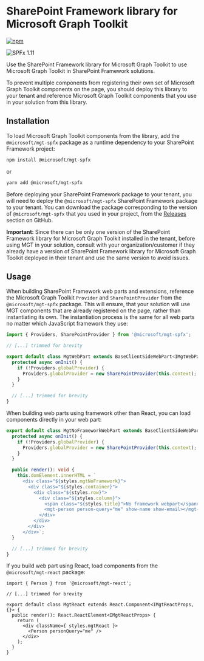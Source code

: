 # SharePoint Framework library for Microsoft Graph Toolkit

[![npm](https://img.shields.io/npm/v/@microsoft/mgt-spfx?style=for-the-badge)](https://www.npmjs.com/package/@microsoft/mgt-spfx)

![SPFx 1.11](https://img.shields.io/badge/SPFx-1.11-green.svg?style=for-the-badge)

Use the SharePoint Framework library for Microsoft Graph Toolkit to use Microsoft Graph Toolkit in SharePoint Framework solutions.

To prevent multiple components from registering their own set of Microsoft Graph Toolkit components on the page, you should deploy this library to your tenant and reference Microsoft Graph Toolkit components that you use in your solution from this library.

## Installation

To load Microsoft Graph Toolkit components from the library, add the `@microsoft/mgt-spfx` package as a runtime dependency to your SharePoint Framework project:

```bash
npm install @microsoft/mgt-spfx
```

or

```bash
yarn add @microsoft/mgt-spfx
```

Before deploying your SharePoint Framework package to your tenant, you will need to deploy the `@microsoft/mgt-spfx` SharePoint Framework package to your tenant. You can download the package corresponding to the version of `@microsoft/mgt-spfx` that you used in your project, from the [Releases](https://github.com/microsoftgraph/microsoft-graph-toolkit/releases) section on GitHub.

**Important:** Since there can be only one version of the SharePoint Framework library for Microsoft Graph Toolkit installed in the tenant, before using MGT in your solution, consult with your organization/customer if they already have a version of SharePoint Framework library for Microsoft Graph Toolkit deployed in their tenant and use the same version to avoid issues.

## Usage

When building SharePoint Framework web parts and extensions, reference the Microsoft Graph Toolkit `Provider` and `SharePointProvider` from the `@microsoft/mgt-spfx` package. This will ensure, that your solution will use MGT components that are already registered on the page, rather than instantiating its own. The instantiation process is the same for all web parts no matter which JavaScript framework they use:

```ts
import { Providers, SharePointProvider } from '@microsoft/mgt-spfx';

// [...] trimmed for brevity

export default class MgtWebPart extends BaseClientSideWebPart<IMgtWebPartProps> {
  protected async onInit() {
    if (!Providers.globalProvider) {
      Providers.globalProvider = new SharePointProvider(this.context);
    }
  }

  // [...] trimmed for brevity
}
```

When building web parts using framework other than React, you can load components directly in your web part:

```ts
export default class MgtNoFrameworkWebPart extends BaseClientSideWebPart<IMgtNoFrameworkWebPartProps> {
  protected async onInit() {
    if (!Providers.globalProvider) {
      Providers.globalProvider = new SharePointProvider(this.context);
    }
  }

  public render(): void {
    this.domElement.innerHTML = `
      <div class="${styles.mgtNoFramework}">
        <div class="${styles.container}">
          <div class="${styles.row}">
            <div class="${styles.column}">
              <span class="${styles.title}">No framework webpart</span>
              <mgt-person person-query="me" show-name show-email></mgt-person>
            </div>
          </div>
        </div>
      </div>`;
  }

  // [...] trimmed for brevity
}
```

If you build web part using React, load components from the `@microsoft/mgt-react` package:

```tsx
import { Person } from '@microsoft/mgt-react';

// [...] trimmed for brevity

export default class MgtReact extends React.Component<IMgtReactProps, {}> {
  public render(): React.ReactElement<IMgtReactProps> {
    return (
      <div className={ styles.mgtReact }>
        <Person personQuery="me" />
      </div>
    );
  }
}
```
